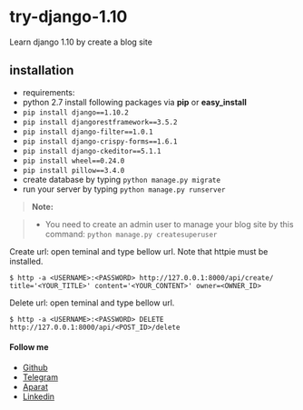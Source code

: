 
# try-django-1.10
Learn django 1.10 by create a blog site

installation
--------------------
- requirements:
 - python 2.7
  install following packages via **pip** or **easy_install**
 - `pip install django==1.10.2`
 - `pip install djangorestframework==3.5.2`
 - `pip install django-filter==1.0.1`
 - `pip install django-crispy-forms==1.6.1`
 - `pip install django-ckeditor==5.1.1`
 - `pip install wheel==0.24.0`
 - `pip install pillow==3.4.0`
- create database by typing `python manage.py migrate`
- run your server by typing `python manage.py runserver`

> **Note:**

> - You need to create an admin user to manage your blog site by this command: `python manage.py createsuperuser`

Create url: open teminal and type bellow url. Note that httpie must be installed.

`$ http -a <USERNAME>:<PASSWORD> http://127.0.0.1:8000/api/create/ title='<YOUR_TITLE>' content='<YOUR_CONTENT>' owner=<OWNER_ID>`

Delete url: open teminal and type bellow url.

`$ http -a <USERNAME>:<PASSWORD> DELETE http://127.0.0.1:8000/api/<POST_ID>/delete`




#### Follow me
- [Github](https://github.com/kasaiee)
- [Telegram](https://telegram.me/pydeveloper2)
- [Aparat](http://www.aparat.com/kasaie)
- [Linkedin](https://www.linkedin.com/in/kasaiee)
